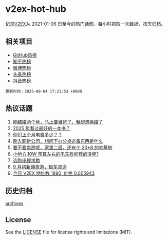 # v2ex-hot-hub

 记录[V2EX](https://www.v2ex.com/)从 2021-01-06 日至今的热门话题。每小时抓取一次数据，按天[归档](archives)。
 
 ## 相关项目

- [GitHub热榜](https://github.com/lonnyzhang423/github-hot-hub)
- [知乎热榜](https://github.com/lonnyzhang423/zhihu-hot-hub)
- [微博热榜](https://github.com/lonnyzhang423/weibo-hot-hub)
- [头条热榜](https://github.com/lonnyzhang423/toutiao-hot-hub)
- [抖音热榜](https://github.com/lonnyzhang423/douyin-hot-hub)


 `更新时间：2025-08-04 17:21:53 +0800`

## 热议话题

1. [刚结婚两个月，马上要当爸了，我却想离婚了](https://www.v2ex.com/t/1149778)
1. [2025 年看过最好的一本书？](https://www.v2ex.com/t/1149709)
1. [你们上个月电费多少？？](https://www.v2ex.com/t/1149791)
1. [刚入职新公司，想问下办公桌必备东西是什么](https://www.v2ex.com/t/1149672)
1. [要不要卖房呢，家里二层，还有个 20*8 的宅基地](https://www.v2ex.com/t/1149685)
1. [小地方,10W 预算左右的电车有推荐的没呢?](https://www.v2ex.com/t/1149700)
1. [选购电视求助](https://www.v2ex.com/t/1149698)
1. [9 月初新疆旅游，租车咨询](https://www.v2ex.com/t/1149701)
1. [今日 V2EX 地址数 1890, 价格 0.005943](https://www.v2ex.com/t/1149690)

## 历史归档

[archives](archives)

## License

See the [LICENSE](LICENSE) file for license rights and limitations (MIT).
